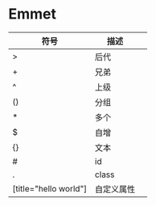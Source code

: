 # Emmet

|  符号   | 描述    |     |
| --- | --- | --- |
| >    |  后代   |     |
|  +   |   兄弟  |     |
| ^ | 上级 |
| () | 分组 |
| * | 多个 |
| $ | 自增 |
|  {}   |  文本   |     |
| # | id |
| . | class |
| [title="hello world"]| 自定义属性 |

